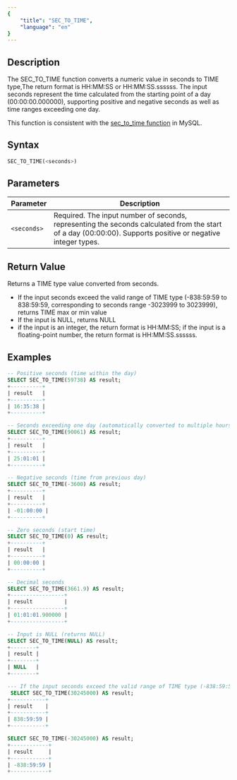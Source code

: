 ```yaml
---
{
    "title": "SEC_TO_TIME",
    "language": "en"
}
---
```


## Description

The SEC_TO_TIME function converts a numeric value in seconds to TIME type,The return format is HH:MM:SS or HH:MM:SS.ssssss. The input seconds represent the time calculated from the starting point of a day (00:00:00.000000), supporting positive and negative seconds as well as time ranges exceeding one day.

This function is consistent with the [sec_to_time function](https://dev.mysql.com/doc/refman/8.4/en/date-and-time-functions.html#function_sec-to-time) in MySQL.

## Syntax

```sql
SEC_TO_TIME(<seconds>)
```

## Parameters

| Parameter   | Description                                                                                                                                                   |
|-------------|---------------------------------------------------------------------------------------------------------------------------------------------------------------|
| `<seconds>` | Required. The input number of seconds, representing the seconds calculated from the start of a day (00:00:00). Supports positive or negative integer types. |

## Return Value

Returns a TIME type value converted from seconds.
- If the input seconds exceed the valid range of TIME type (-838:59:59 to 838:59:59, corresponding to seconds range -3023999 to 3023999), returns TIME max or min value
- If the input is NULL, returns NULL
- if the input is an integer, the return format is HH:MM:SS; if the input is a floating-point number, the return format is HH:MM:SS.ssssss.

## Examples

```sql
-- Positive seconds (time within the day)
SELECT SEC_TO_TIME(59738) AS result;
+----------+
| result   |
+----------+
| 16:35:38 |
+----------+

-- Seconds exceeding one day (automatically converted to multiple hours)
SELECT SEC_TO_TIME(90061) AS result;
+----------+
| result   |
+----------+
| 25:01:01 |
+----------+

-- Negative seconds (time from previous day)
SELECT SEC_TO_TIME(-3600) AS result;
+----------+
| result   |
+----------+
| -01:00:00 |
+----------+

-- Zero seconds (start time)
SELECT SEC_TO_TIME(0) AS result;
+----------+
| result   |
+----------+
| 00:00:00 |
+----------+

-- Decimal seconds
SELECT SEC_TO_TIME(3661.9) AS result;
+-----------------+
| result          |
+-----------------+
| 01:01:01.900000 |
+-----------------+

-- Input is NULL (returns NULL)
SELECT SEC_TO_TIME(NULL) AS result;
+--------+
| result |
+--------+
| NULL   |
+--------+

--- If the input seconds exceed the valid range of TIME type (-838:59:59 to 838:59:59, corresponding to seconds range -3023999 to 3023999), returns TIME max or min value
 SELECT SEC_TO_TIME(30245000) AS result;
+-----------+
| result    |
+-----------+
| 838:59:59 |
+-----------+

SELECT SEC_TO_TIME(-30245000) AS result;
+------------+
| result     |
+------------+
| -838:59:59 |
+------------+
```